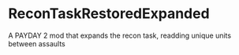 # ReconTaskRestoredExpanded
 A PAYDAY 2 mod that expands the recon task, readding unique units between assaults
